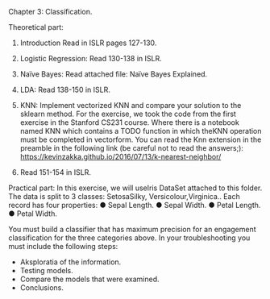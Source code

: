 Chapter 3: Classification.

Theoretical part:
1.	Introduction
Read in ISLR pages 127-130.

2.	Logistic Regression:
Read 130-138 in ISLR.


3.	Naïve Bayes:
Read attached file:  Naïve Bayes Explained.

4.	LDA:
Read 138-150 in ISLR.

5.	KNN:
Implement vectorized KNN and compare your solution to the sklearn method.
For the exercise, we took the code from the first exercise in the Stanford CS231 course. Where there is a notebook named  KNN  which contains a TODO function in which theKNN  operation must be completed in  vectorform.
You can read the Knn extension in the preamble in the following link (be careful not to read  the answers;):
https://kevinzakka.github.io/2016/07/13/k-nearest-neighbor/

6.	Read 151-154 in ISLR.

Practical part:
In this exercise, we will useIris DataSet  attached to this folder.
The data is split to 3 classes: SetosaSilky,  Versicolour,Virginica..
Each record has four properties:
●	Sepal Length.
●	Sepal Width.
●	Petal Length.
●	Petal Width.

You must build a classifier that has maximum precision for an engagement classification for the three categories above.
In your troubleshooting you must include the following steps:
-	Aksploratia of the information.
-	Testing models.
-	Compare the models that were examined.
-	Conclusions.
